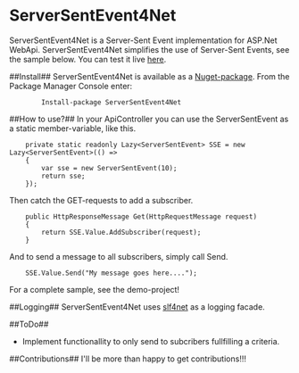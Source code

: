 [nuget]: https://nuget.org/packages/ServerSentEvent4Net
[slf4net]: https://github.com/englishtown/slf4net
[appharbor]: https://ssetest.apphb.com/
ServerSentEvent4Net
===================

ServerSentEvent4Net is a Server-Sent Event implementation for ASP.Net WebApi. ServerSentEvent4Net simplifies the use of Server-Sent Events, see the sample below.
You can test it live [here][appharbor].

##Install##
ServerSentEvent4Net is available as a [Nuget-package][nuget]. From the Package Manager Console enter:
            
            Install-package ServerSentEvent4Net

##How to use?##
In your ApiController you can use the ServerSentEvent as a static member-variable, like this.

        private static readonly Lazy<ServerSentEvent> SSE = new Lazy<ServerSentEvent>(() =>
        {
            var sse = new ServerSentEvent(10);
            return sse;
        });

Then catch the GET-requests to add a subscriber.

        public HttpResponseMessage Get(HttpRequestMessage request)
        {
            return SSE.Value.AddSubscriber(request);
        }

And to send a message to all subscribers, simply call Send.

		SSE.Value.Send("My message goes here....");



For a complete sample, see the demo-project!

##Logging##
ServerSentEvent4Net uses [slf4net] as a logging facade.

##ToDo##
- Implement functionallity to only send to subcribers fullfilling a criteria.

##Contributions##
I'll be more than happy to get contributions!!!
